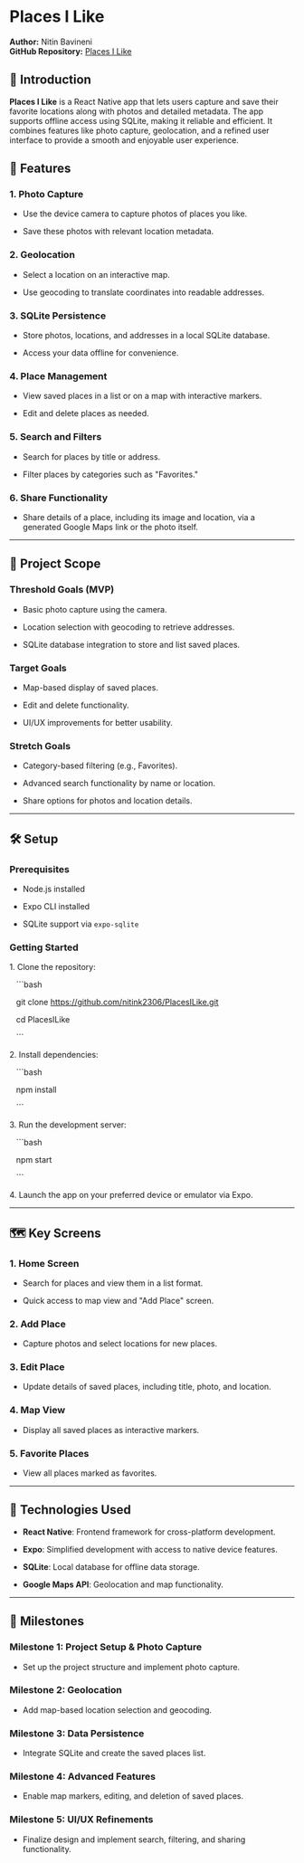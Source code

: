 # Places I Like

**Author:** Nitin Bavineni  
**GitHub Repository:** [Places I Like](https://github.com/nitink2306/PlacesILike)

## 📌 **Introduction**

**Places I Like** is a React Native app that lets users capture and save their favorite locations along with photos and detailed metadata. The app supports offline access using SQLite, making it reliable and efficient. It combines features like photo capture, geolocation, and a refined user interface to provide a smooth and enjoyable user experience.

## 📝 **Features**

### 1. **Photo Capture**

- Use the device camera to capture photos of places you like.

- Save these photos with relevant location metadata.

### 2. **Geolocation**

- Select a location on an interactive map.

- Use geocoding to translate coordinates into readable addresses.

### 3. **SQLite Persistence**

- Store photos, locations, and addresses in a local SQLite database.

- Access your data offline for convenience.

### 4. **Place Management**

- View saved places in a list or on a map with interactive markers.

- Edit and delete places as needed.

### 5. **Search and Filters**

- Search for places by title or address.

- Filter places by categories such as "Favorites."

### 6. **Share Functionality**

- Share details of a place, including its image and location, via a generated Google Maps link or the photo itself.

---

## 🎯 **Project Scope**

### **Threshold Goals (MVP)**

- Basic photo capture using the camera.

- Location selection with geocoding to retrieve addresses.

- SQLite database integration to store and list saved places.

### **Target Goals**

- Map-based display of saved places.

- Edit and delete functionality.

- UI/UX improvements for better usability.

### **Stretch Goals**

- Category-based filtering (e.g., Favorites).

- Advanced search functionality by name or location.

- Share options for photos and location details.

---

## 🛠️ **Setup**

### **Prerequisites**

- Node.js installed

- Expo CLI installed

- SQLite support via `expo-sqlite`

### **Getting Started**

1\. Clone the repository:

   ```bash

   git clone https://github.com/nitink2306/PlacesILike.git

   cd PlacesILike

   ```

2\. Install dependencies:

   ```bash

   npm install

   ```

3\. Run the development server:

   ```bash

   npm start

   ```

4\. Launch the app on your preferred device or emulator via Expo.

---

## 🗺️ **Key Screens**

### 1. **Home Screen**

- Search for places and view them in a list format.

- Quick access to map view and "Add Place" screen.

### 2. **Add Place**

- Capture photos and select locations for new places.

### 3. **Edit Place**

- Update details of saved places, including title, photo, and location.

### 4. **Map View**

- Display all saved places as interactive markers.

### 5. **Favorite Places**

- View all places marked as favorites.

---

## 🚀 **Technologies Used**

- **React Native**: Frontend framework for cross-platform development.

- **Expo**: Simplified development with access to native device features.

- **SQLite**: Local database for offline data storage.

- **Google Maps API**: Geolocation and map functionality.

---

## 🔄 **Milestones**

### **Milestone 1: Project Setup & Photo Capture**

- Set up the project structure and implement photo capture.

### **Milestone 2: Geolocation**

- Add map-based location selection and geocoding.

### **Milestone 3: Data Persistence**

- Integrate SQLite and create the saved places list.

### **Milestone 4: Advanced Features**

- Enable map markers, editing, and deletion of saved places.

### **Milestone 5: UI/UX Refinements**

- Finalize design and implement search, filtering, and sharing functionality.
